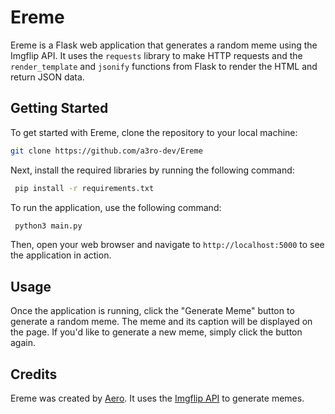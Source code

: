 # Ereme

Ereme is a Flask web application that generates a random meme using the Imgflip API. It uses the `requests` library to make HTTP requests and the `render_template` and `jsonify` functions from Flask to render the HTML and return JSON data.

## Getting Started

To get started with Ereme, clone the repository to your local machine:

```bash
git clone https://github.com/a3ro-dev/Ereme
```

Next, install the required libraries by running the following command:

```bash
 pip install -r requirements.txt
 ```

To run the application, use the following command:

```bash 
 python3 main.py
 ```
 
Then, open your web browser and navigate to `http://localhost:5000` to see the application in action.

## Usage

Once the application is running, click the "Generate Meme" button to generate a random meme. The meme and its caption will be displayed on the page. If you'd like to generate a new meme, simply click the button again.

## Credits

Ereme was created by [Aero](https://www.instagram.com/a3ro.xyz/). It uses the [Imgflip API](https://api.imgflip.com/) to generate memes.

